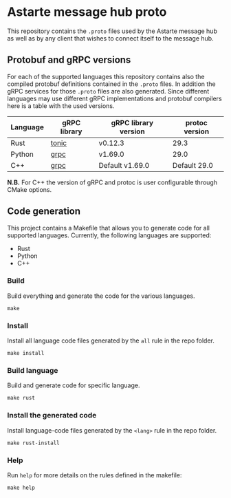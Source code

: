 <!--
Copyright 2023 SECO Mind Srl

SPDX-License-Identifier: Apache-2.0
-->

# Astarte message hub proto

This repository contains the `.proto` files used by the Astarte message hub as well as by any
client that wishes to connect itself to the message hub.

## Protobuf and gRPC versions

For each of the supported languages this repository contains also the compiled protobuf definitions
contained in the `.proto` files. In addition the gRPC services for those `.proto` files are also
generated.
Since different languages may use different gRPC implementations and protobuf compilers here is
a table with the used versions.

| Language | gRPC library                                 | gRPC library version | protoc version |
|----------|----------------------------------------------|----------------------|----------------|
| Rust     | [tonic](https://docs.rs/tonic/latest/tonic/) | v0.12.3              | 29.3           |
| Python   | [grpc](https://github.com/grpc/grpc)         | v1.69.0              | 29.0           |
| C++      | [grpc](https://github.com/grpc/grpc)         | Default v1.69.0      | Default 29.0   |

**N.B.** For C++ the version of gRPC and protoc is user configurable through CMake options.

## Code generation

This project contains a Makefile that allows you to generate code for all supported languages.
Currently, the following languages are supported:
- Rust
- Python
- C++

### Build

Build everything and generate the code for the various languages.
```shell
make
```

### Install

Install all language code files generated by the `all` rule in the repo folder.
```shell
make install
```

### Build language

Build and generate code for specific language.
```shell
make rust
```

### Install the generated code

Install language-code files generated by the `<lang>` rule in the repo folder.
```shell
make rust-install
```

### Help

Run `help` for more details on the rules defined in the makefile:
```shell
make help
```
